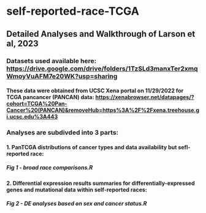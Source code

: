 # self-reported-race-TCGA

## Detailed Analyses and Walkthrough of Larson et al, 2023
### Datasets used available here: https://drive.google.com/drive/folders/1TzSLd3manxTer2xmqWmoyVuAFM7e20WK?usp=sharing
#### These data were obtained from UCSC Xena portal on 11/29/2022 for TCGA pancancer (PANCAN) data: https://xenabrowser.net/datapages/?cohort=TCGA%20Pan-Cancer%20(PANCAN)&removeHub=https%3A%2F%2Fxena.treehouse.gi.ucsc.edu%3A443

### Analyses are subdivded into 3 parts:
#### 1. PanTCGA distributions of cancer types and data availability but sefl-reported race:
##### Fig 1 - broad race comparisons.R

#### 2. Differential expression results summaries for differentially-expressed genes and mutational data within self-reported races:
##### Fig 2 - DE analyses based on sex and cancer status.R
